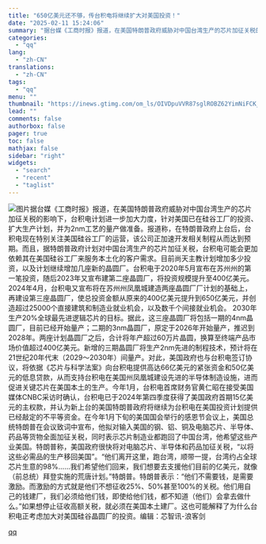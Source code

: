 ```yaml
---
title: "650亿美元还不够，传台积电将继续扩大对美国投资！"
date: "2025-02-11 15:24:06"
summary: "据台媒《工商时报》报道，在美国特朗普政府威胁对中国台湾生产的芯片加征关税的影响下，台积电计划进一步加..."
categories:
  - "qq"
lang:
  - "zh-CN"
translations:
  - "zh-CN"
tags:
  - "qq"
menu: ""
thumbnail: "https://inews.gtimg.com/om_ls/OIVDpuVVR87sglROBZ62YimNiFCK_AxTiU63Iui9FtWi4AA_640360/0"
lead: ""
comments: false
authorbox: false
pager: true
toc: false
mathjax: false
sidebar: "right"
widgets:
  - "search"
  - "recent"
  - "taglist"
---
```


![图片](https://inews.gtimg.com/om_bt/OabYCr-S22ZWuGWkeiqV7fPAShuUH2azzaQ66ND5RCDP8AA/641)据台媒《工商时报》报道，在美国特朗普政府威胁对中国台湾生产的芯片加征关税的影响下，台积电计划进一步加大力度，针对美国已在硅谷工厂的投资、扩大生产计划，并为2nm工艺的量产做准备。报道称，在特朗普政府上台后，台积电现在特别关注美国硅谷工厂的运营，该公司正加速开发相关制程从而达到预期。而且，据特朗普政府计划对中国台湾生产的芯片加征关税，台积电可能会更加依赖其在美国硅谷工厂来服务本土化的客户需求。目前尚天主教计划增加多少投资，以及计划继续增加几座新的晶圆厂。台积电于2020年5月宣布在苏州州的第一笔投资，随后2023年又宣布建第二座晶圆厂，将投资规模提升至400亿美元。2024年4月，台积电又宣布将在苏州州凤凰城建造两座晶圆厂厂计划的基础上，再建设第三座晶圆厂，使总投资金额从原来的400亿美元提升到650亿美元，并创造超过25000个直接建筑和制造业就业机会，以及数千个间接就业机会。 2030年生产20%全球最先进逻辑芯片的目标。据此，这三座晶圆厂将包括一期的4nm晶圆厂，目前已经开始量产；二期的3nm晶圆厂，原定于2026年开始量产，推迟到2028年。两座计划晶圆厂之后，合计将年产超过60万片晶圆，换算至终端产品市场价值超过400亿美元。新增的三期晶圆厂将生产2nm先进的制程技术，预计将在21世纪20年代末（2029～2030年）间量产。对此，美国政府也与台积电签订协议，将依据《芯片与科学法案》向台积电提供高达66亿美元的紧张资金和50亿美元的低息贷款，从而支持台积电在美国州凤凰城建设先进的半导体制造设施，进而促进关键芯片在美国本土的生产。今年1月，台积电首席财务官黄仁昭在接受美国媒体CNBC采访时确认，台积电已于2024年第四季度获得了美国政府首期15亿美元的主权款，并认为新上台的美国特朗普政府将继续为台积电在美国投资计划提供已经敲定的不平等资金。在今年1月下旬的美国国会举行的感恩节会议上，美国总统特朗普在会议致词中宣布，他拟对输入美国的钢、铝、铜及电脑芯片、半导体、药品等货物全面加征关税，同时表示芯片制造业都跑回了中国台湾，他希望这些产业美国。特朗普称，美国政府很快将对电脑芯片、半导体和药品加征关税，“以将这些必需品的生产移回美国”。“他们离开这里，跑台湾，顺带一提，台湾约占全球芯片生意的98%……我们希望他们回来，我们想要去支援他们目前的亿美元，就像（前总统）拜登实施的荒唐计划。”特朗普。特朗普表示：“他们不需要钱，是需要激励。而激励的方式就是他们不想征收25%、50%甚至100%的关税。他们用自己的钱建厂，我们必须给他们钱，即使给他们钱，都不知道（他们）会拿去做什么。”如果想停止征收高额关税，就必须在美国本土建厂。这也可能解释了为什么台积电正考虑加大对美国硅谷晶圆厂的投资。编辑：芯智讯-浪客剑

[qq](https://new.qq.com/rain/a/20250211A05EIC00)

